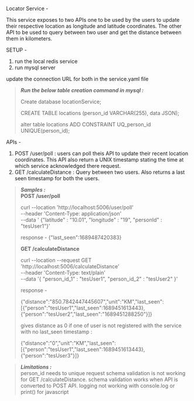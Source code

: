 Locator Service - 

This service exposes to two APIs one to be used by the users to update their respective location as longitude and latitude coordinates.
The other API to be used to query between two user and get the distance between them in kilometers.

SETUP -

1) run the local redis service
2) run mysql server 

update the connection URL for both in the service.yaml file

> **_Run the below table creation command in mysql  :_**  
> 
> Create database locationService;
> 
> CREATE TABLE locations (person_id VARCHAR(255), data JSON);
> 
> alter table locations ADD CONSTRAINT UQ_person_id UNIQUE(person_id);
>

APIs -

1) POST /user/poll : users can poll theis API to update their recent location coordinates.
    This API also return a UNIX timestamp stating the time at which service acknowledged there request.
2) GET /calculateDistance : Query between two users. Also returns a last seen timestamp for both the users.


> **_Samples :_**  
> **POST /user/poll**
> 
>  curl --location 'http://localhost:5006/user/poll' \
--header 'Content-Type: application/json' \
--data '
> {"latitude" : "10.01", "longitude" : "19", "personId" : "tesUser1"}'
>
> response - {"last_seen":1689487420383}
> 
> 
> **GET /calculateDistance**
> 
>curl --location --request GET 'http://localhost:5006/calculateDistance' \
      --header 'Content-Type: text/plain' \
      --data '{
"person_id_1" : "tesUser1",
    "person_id_2" : "tesUser2"
}'
> 
> response - 
> 
> {"distance":"850.7842447445607","unit":"KM","last_seen":[{"person":"tesUser1","last_seen":1689451613443},{"person":"tesUser2","last_seen":"1689451288250"}]}
> 
> gives distance as 0 if one of user is not registered with the service with no last_seen timestamp : 
> 
> {"distance":"0","unit":"KM","last_seen":[{"person":"tesUser1","last_seen":1689451613443},{"person":"tesUser3"}]} 
>


> **_Limitations :_**  
> person_id needs to unique
> request schema validation is not working for GET /calculateDistance. schema validation works when API is converted to POST API.
> logging not working with console.log or print() for javascript

